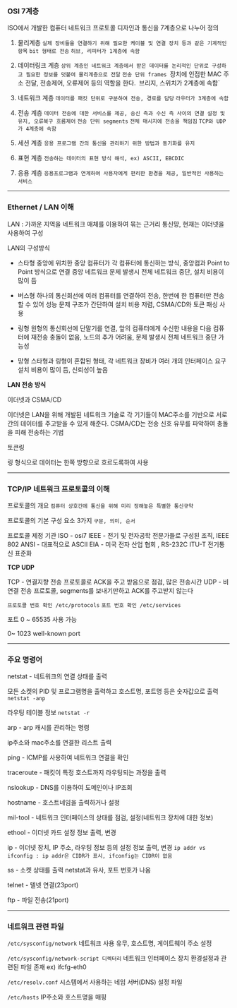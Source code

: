 
### OSI 7계층

ISO에서 개발한 컴퓨터 네트워크 프로토콜 디자인과 통신을 7계층으로 나누어 정의


1. 물리계층
`실제 장비들을 연결하기 위해 필요한 케이블 및 연결 장치 등과 같은 기계적인 항목`
`bit 형태로 전송`
`허브, 리피터가 1계층에 속함`


2. 데이터링크 계층
`상위 계층인 네트워크 계층에서 받은 데이터를 논리적인 단위로 구성하고 필요한 정보를 덧붙여 물리계층으로 전달`
`전송 단위 frames
`장치에 인접한 MAC 주소 전달, 전송제어, 오류제어 등의 역할을 한다.`
`브리지, 스위치가 2계층에 속함`


3. 네트워크 계층
`데이터를 패킷 단위로 구분하여 전송, 경로를 담당`
`라우터가 3계층에 속함`

4. 전송 계층
`데이터 전송에 대한 서비스를 제공, 송신 측과 수신 측 사이의 연결 설정 및 유지, 오류복구 흐름제어`
`전송 단위 segments`
`전체 매시지에 전송을 책임짐`
`TCP와 UDP가 4계층에 속함`

5. 세션 계층
`응용 프로그램 간의 통신을 관리하기 위한 방법과 동기화를 유지`


6. 표현 계층
`전송하는 데이터의 표현 방식 해석, ex) ASCII, EBCDIC`

7. 응용 계층
`응용프로그램과 연계하여 사용자에게 편리한 환경을 제공, 일반적인 사용하는 서비스`



---

### Ethernet / LAN 이해


LAN : 가까운 지역을 네트워크 매체를 이용하여 묶는 근거리 통신망, 현재는 이더넷을 사용하여 구성


LAN의 구성방식

- 스타형
중앙에 위치한 중앙 컴퓨터가 각 컴퓨터에 통신하는 방식, 중앙컴과 Point to Point 방식으로 연결
중앙 네트워크 문제 발생시 전체 네트워크 중단, 설치 비용이 많이 듬

- 버스형
하나의 통신회선에 여러 컴퓨터를 연결하여 전송, 한번에 한 컴퓨터만 전송할 수 있어 성능 문제
구조가 간단하여 설치 비용 저렴, CSMA/CD와 토큰 패싱 사용

- 링형
원형의 통신회선에 단말기를 연결, 앞의 컴퓨터에게 수신한 내용을 다음 컴퓨터에 재전송
충돌이 없음, 노드의 추가 어려움, 문제 발생시 전체 네트워크 중단 가능성

- 망형
스타형과 링형이 혼합된 형태, 각 네트워크 장비가 여러 개의 인터페이스 요구
설치 비용이 많이 듬, 신뢰성이 높음


**LAN 전송 방식**

이더넷과 CSMA/CD

이더넷은 LAN을 위해 개발된 네트워크 기술로 각 기기들이 MAC주소를 기반으로 서로간의 데이터를 주고받을 수 있게 해준다.
CSMA/CD는 전송 신호 유무를 파악하여 충돌을 피해 전송하는 기법


토큰링

링 형식으로 데이터는 한쪽 방향으로 흐르도록하여 사용


---

### TCP/IP 네트워크 프로토콜의 이해

프로토콜의 개요
`컴퓨터 상호간에 통신을 위해 미리 정해놓은 특별한 통신규약`

프로토콜의 기본 구성 요소 3가지
`구문, 의미, 순서`

프로토콜 제정 기관
ISO - osi7
IEEE - 전기 및 전자공학 전문가들로 구성된 조직, IEEE 802
ANSI - 대표적으로 ASCII
EIA - 미국 전자 산업 협회 , RS-232C
ITU-T 전기통신 표준화


**TCP UDP**

TCP - 연결지향 전송 프로토콜로 ACK을 주고 받음으로 점검, 많은 전송시간
UDP - 비연결 전송 프로토콜, segments를 보내기만하고 ACK를 주고받지 않는다

`프로토콜 번호 확인 /etc/protocols`
`포트 번호 확인 /etc/services`

포트 0 ~ 65535 사용 가능

0~ 1023 well-known port 


---

### 주요 명령어

netstat - 네트워크의 연결 상태를 출력

모든 소켓의 PID 및 프로그램명을 출력하고 호스트명, 포트명 등은 숫자값으로 출력
`netstat -anp`

라우팅 테이블 정보
`netstat -r`

arp - arp 캐시를 관리하는 명령

ip주소와 mac주소를 연결한 리스트 출력

ping - ICMP를 사용하여 네트워크 연결을 확인

traceroute - 패킷이 특정 호스트까지 라우팅되는 과정을 출력

nslookup - DNS를 이용하여 도메인이나 IP조회

hostname - 호스트네임을 출력하거나 설정

mil-tool - 네트워크 인터페이스의 상태를 점검, 설정(네트워크 장치에 대한 정보)

ethool - 이더넷 카드 설정 정보 출력, 변경

ip - 이더넷 장치, IP 주소, 라우팅 정보 등의 설정 정보 출력, 변경
`ip addr vs ifconfig : ip addr은 CIDR가 표시, ifconfig는 CIDR이 없음`

ss - 소켓 상태를 출력 netstat과 유사, 포트 번호가 나옴

telnet - 텔넷 연결(23port)

ftp - 파일 전송(21port)

---

### 네트워크 관련 파일


`/etc/sysconfig/network`
네트워크 사용 유무, 호스트명, 게이트웨이 주소 설정

`/etc/sysconfig/network-script 디렉터리`
네트워크 인터페이스 장치 환경설정과 관련된 파일 존재 ex) ifcfg-eth0

`/etc/resolv.conf`
시스템에서 사용하는 네임 서버(DNS) 설정 파일

`/etc/hosts`
IP주소와 호스트명을 매핑









